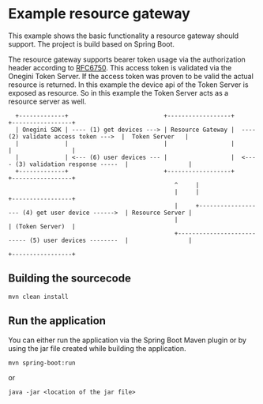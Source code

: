 # Example resource gateway

This example shows the basic functionality a resource gateway should support. The project is build based on Spring Boot.

The resource gateway supports bearer token usage via the authorization header according to [RFC6750](https://tools.ietf.org/html/rfc6750). This access token
is validated via the Onegini Token Server. If the access token was proven to be valid the actual resource is returned. In this example the device api of the
Token Server is exposed as resource. So in this example the Token Server acts as a resource server as well.

```
  +-------------+                           +------------------+                                       +-----------------+                               
  | Onegini SDK | ---- (1) get devices ---> | Resource Gateway |  ---- (2) validate access token --->  |  Token Server   |                               
  |             |                           |                  |                                       |                 |                               
  |             | <--- (6) user devices --- |                  |  <---- (3) validation response -----  |                 |                               
  +-------------+                           +------------------+                                       +-----------------+    
                                               ^     |
                                               |     |                                                 +-----------------+ 
                                               |     +------------------- (4) get user device ------>  | Resource Server | 
                                               |                                                       | (Token Server)  | 
                                               +--------------------------- (5) user devices --------  |                 |
                                                                                                       +-----------------+ 
```

## Building the sourcecode

`mvn clean install`

## Run the application

You can either run the application via the Spring Boot Maven plugin or by using the jar file created while building the application.

`mvn spring-boot:run`

or 

`java -jar <location of the jar file>`